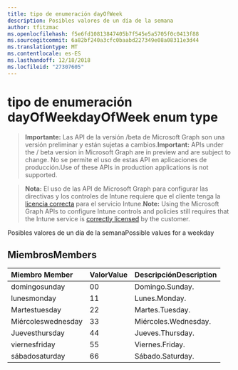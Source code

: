 ```yaml
---
title: tipo de enumeración dayOfWeek
description: Posibles valores de un día de la semana
author: tfitzmac
ms.openlocfilehash: f5e6fd10813847405b7f545e5a5705f0c0413f88
ms.sourcegitcommit: 6a82bf240a3cfc0baabd227349e08a08311e3d44
ms.translationtype: MT
ms.contentlocale: es-ES
ms.lasthandoff: 12/18/2018
ms.locfileid: "27307605"
---
```

# <a name="dayofweek-enum-type"></a><span data-ttu-id="369b5-103">tipo de enumeración dayOfWeek</span><span class="sxs-lookup"><span data-stu-id="369b5-103">dayOfWeek enum type</span></span>

> <span data-ttu-id="369b5-104">**Importante:** Las API de la versión /beta de Microsoft Graph son una versión preliminar y están sujetas a cambios.</span><span class="sxs-lookup"><span data-stu-id="369b5-104">**Important:** APIs under the / beta version in Microsoft Graph are in preview and are subject to change.</span></span> <span data-ttu-id="369b5-105">No se permite el uso de estas API en aplicaciones de producción.</span><span class="sxs-lookup"><span data-stu-id="369b5-105">Use of these APIs in production applications is not supported.</span></span>

> <span data-ttu-id="369b5-106">**Nota:** El uso de las API de Microsoft Graph para configurar las directivas y los controles de Intune requiere que el cliente tenga la [licencia correcta](https://go.microsoft.com/fwlink/?linkid=839381) para el servicio Intune.</span><span class="sxs-lookup"><span data-stu-id="369b5-106">**Note:** Using the Microsoft Graph APIs to configure Intune controls and policies still requires that the Intune service is [correctly licensed](https://go.microsoft.com/fwlink/?linkid=839381) by the customer.</span></span>

<span data-ttu-id="369b5-107">Posibles valores de un día de la semana</span><span class="sxs-lookup"><span data-stu-id="369b5-107">Possible values for a weekday</span></span>
## <a name="members"></a><span data-ttu-id="369b5-108">Miembros</span><span class="sxs-lookup"><span data-stu-id="369b5-108">Members</span></span>
|<span data-ttu-id="369b5-109">Miembro	</span><span class="sxs-lookup"><span data-stu-id="369b5-109">Member</span></span>|<span data-ttu-id="369b5-110">Valor</span><span class="sxs-lookup"><span data-stu-id="369b5-110">Value</span></span>|<span data-ttu-id="369b5-111">Descripción</span><span class="sxs-lookup"><span data-stu-id="369b5-111">Description</span></span>|
|:---|:---|:---|
|<span data-ttu-id="369b5-112">domingo</span><span class="sxs-lookup"><span data-stu-id="369b5-112">sunday</span></span>|<span data-ttu-id="369b5-113">0</span><span class="sxs-lookup"><span data-stu-id="369b5-113">0</span></span>|<span data-ttu-id="369b5-114">Domingo.</span><span class="sxs-lookup"><span data-stu-id="369b5-114">Sunday.</span></span>|
|<span data-ttu-id="369b5-115">lunes</span><span class="sxs-lookup"><span data-stu-id="369b5-115">monday</span></span>|<span data-ttu-id="369b5-116">1</span><span class="sxs-lookup"><span data-stu-id="369b5-116">1</span></span>|<span data-ttu-id="369b5-117">Lunes.</span><span class="sxs-lookup"><span data-stu-id="369b5-117">Monday.</span></span>|
|<span data-ttu-id="369b5-118">Martes</span><span class="sxs-lookup"><span data-stu-id="369b5-118">tuesday</span></span>|<span data-ttu-id="369b5-119">2</span><span class="sxs-lookup"><span data-stu-id="369b5-119">2</span></span>|<span data-ttu-id="369b5-120">Martes.</span><span class="sxs-lookup"><span data-stu-id="369b5-120">Tuesday.</span></span>|
|<span data-ttu-id="369b5-121">Miércoles</span><span class="sxs-lookup"><span data-stu-id="369b5-121">wednesday</span></span>|<span data-ttu-id="369b5-122">3</span><span class="sxs-lookup"><span data-stu-id="369b5-122">3</span></span>|<span data-ttu-id="369b5-123">Miércoles.</span><span class="sxs-lookup"><span data-stu-id="369b5-123">Wednesday.</span></span>|
|<span data-ttu-id="369b5-124">Jueves</span><span class="sxs-lookup"><span data-stu-id="369b5-124">thursday</span></span>|<span data-ttu-id="369b5-125">4</span><span class="sxs-lookup"><span data-stu-id="369b5-125">4</span></span>|<span data-ttu-id="369b5-126">Jueves.</span><span class="sxs-lookup"><span data-stu-id="369b5-126">Thursday.</span></span>|
|<span data-ttu-id="369b5-127">viernes</span><span class="sxs-lookup"><span data-stu-id="369b5-127">friday</span></span>|<span data-ttu-id="369b5-128">5</span><span class="sxs-lookup"><span data-stu-id="369b5-128">5</span></span>|<span data-ttu-id="369b5-129">Viernes.</span><span class="sxs-lookup"><span data-stu-id="369b5-129">Friday.</span></span>|
|<span data-ttu-id="369b5-130">sábado</span><span class="sxs-lookup"><span data-stu-id="369b5-130">saturday</span></span>|<span data-ttu-id="369b5-131">6</span><span class="sxs-lookup"><span data-stu-id="369b5-131">6</span></span>|<span data-ttu-id="369b5-132">Sábado.</span><span class="sxs-lookup"><span data-stu-id="369b5-132">Saturday.</span></span>|





